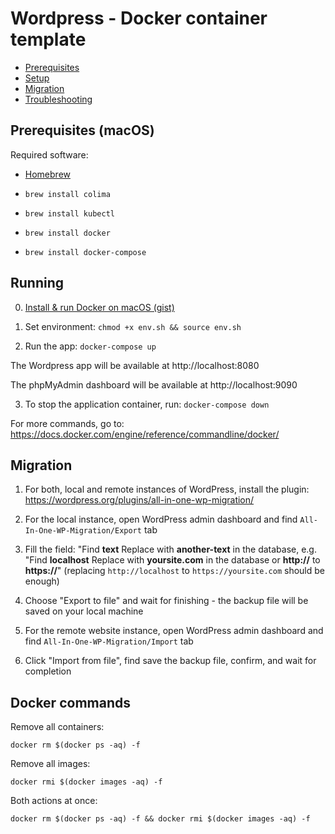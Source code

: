 # Wordpress - Docker container template

- [Prerequisites](#prerequisites)
- [Setup](#setup)
- [Migration](#migration)
- [Troubleshooting](#troubleshooting)

## Prerequisites (macOS)

Required software:

- [Homebrew](https://brew.sh/)

- `brew install colima`
- `brew install kubectl`
- `brew install docker`
- `brew install docker-compose`

## Running

0. [Install & run Docker on macOS (gist)](https://gist.github.com/mackankowski/7b6b1d861359d31b8a28195432d86d4d) 

1. Set environment: `chmod +x env.sh && source env.sh`

2. Run the app: `docker-compose up`

The Wordpress app will be available at http://localhost:8080

The phpMyAdmin dashboard will be available at http://localhost:9090

3. To stop the application container, run: `docker-compose down`

For more commands, go to: https://docs.docker.com/engine/reference/commandline/docker/

## Migration

1. For both, local and remote instances of WordPress, install the plugin: https://wordpress.org/plugins/all-in-one-wp-migration/

2. For the local instance, open WordPress admin dashboard and find `All-In-One-WP-Migration/Export` tab

3. Fill the field: "Find **text** Replace with **another-text** in the database, e.g. "Find **localhost** Replace with **yoursite.com** in the database or **http://** to **https://**" (replacing `http://localhost` to `https://yoursite.com` should be enough)

4. Choose "Export to file" and wait for finishing - the backup file will be saved on your local machine

5. For the remote website instance, open WordPress admin dashboard and find `All-In-One-WP-Migration/Import` tab

6. Click "Import from file", find save the backup file, confirm, and wait for completion

## Docker commands

Remove all containers:

`docker rm $(docker ps -aq) -f`

Remove all images:

`docker rmi $(docker images -aq) -f`

Both actions at once:

`docker rm $(docker ps -aq) -f && docker rmi $(docker images -aq) -f`